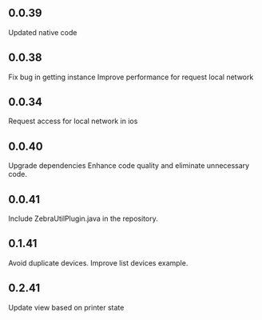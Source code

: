 ## 0.0.39
Updated native code

## 0.0.38
Fix bug in getting instance
Improve performance for request local network

## 0.0.34
Request access for local network in ios


## 0.0.40
Upgrade dependencies 
Enhance code quality and eliminate unnecessary code.

## 0.0.41
Include ZebraUtilPlugin.java in the repository.

## 0.1.41 
Avoid duplicate devices.
Improve list devices example.

## 0.2.41
Update view based on printer state